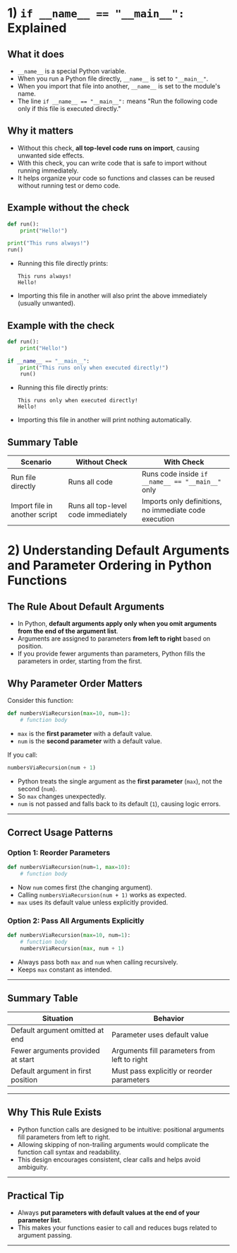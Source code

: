 # 1) `if __name__ == "__main__":` Explained

## What it does

- `__name__` is a special Python variable.
- When you run a Python file directly, `__name__` is set to `"__main__"`.
- When you import that file into another, `__name__` is set to the module's name.
- The line `if __name__ == "__main__":` means "Run the following code only if this file is executed directly."

## Why it matters

- Without this check, **all top-level code runs on import**, causing unwanted side effects.
- With this check, you can write code that is safe to import without running immediately.
- It helps organize your code so functions and classes can be reused without running test or demo code.

## Example without the check

```python
def run():
    print("Hello!")

print("This runs always!")
run()
```

- Running this file directly prints:
  ```
  This runs always!
  Hello!
  ```
- Importing this file in another will also print the above immediately (usually unwanted).

## Example with the check

```python
def run():
    print("Hello!")

if __name__ == "__main__":
    print("This runs only when executed directly!")
    run()
```

- Running this file directly prints:
  ```
  This runs only when executed directly!
  Hello!
  ```
- Importing this file in another will print nothing automatically.

## Summary Table

| Scenario                      | Without Check                        | With Check                                |
|-------------------------------|-------------------------------------|-------------------------------------------|
| Run file directly              | Runs all code                       | Runs code inside `if __name__ == "__main__"` only |
| Import file in another script  | Runs all top-level code immediately | Imports only definitions, no immediate code execution |



# 2) Understanding Default Arguments and Parameter Ordering in Python Functions

## The Rule About Default Arguments

- In Python, **default arguments apply only when you omit arguments from the end of the argument list**.
- Arguments are assigned to parameters **from left to right** based on position.
- If you provide fewer arguments than parameters, Python fills the parameters in order, starting from the first.

## Why Parameter Order Matters

Consider this function:

```python
def numbersViaRecursion(max=10, num=1):
    # function body
```

- `max` is the **first parameter** with a default value.
- `num` is the **second parameter** with a default value.

If you call:

```python
numbersViaRecursion(num + 1)
```

- Python treats the single argument as the **first parameter** (`max`), not the second (`num`).
- So `max` changes unexpectedly.
- `num` is not passed and falls back to its default (`1`), causing logic errors.

---

## Correct Usage Patterns

### Option 1: Reorder Parameters

```python
def numbersViaRecursion(num=1, max=10):
    # function body
```

- Now `num` comes first (the changing argument).
- Calling `numbersViaRecursion(num + 1)` works as expected.
- `max` uses its default value unless explicitly provided.

### Option 2: Pass All Arguments Explicitly

```python
def numbersViaRecursion(max=10, num=1):
    # function body
    numbersViaRecursion(max, num + 1)
```

- Always pass both `max` and `num` when calling recursively.
- Keeps `max` constant as intended.

---

## Summary Table

| Situation                           | Behavior                                            |
|-----------------------------------|----------------------------------------------------|
| Default argument omitted at end   | Parameter uses default value                        |
| Fewer arguments provided at start | Arguments fill parameters from left to right       |
| Default argument in first position| Must pass explicitly or reorder parameters          |

---

## Why This Rule Exists

- Python function calls are designed to be intuitive: positional arguments fill parameters from left to right.
- Allowing skipping of non-trailing arguments would complicate the function call syntax and readability.
- This design encourages consistent, clear calls and helps avoid ambiguity.

---

## Practical Tip

- Always **put parameters with default values at the end of your parameter list**.
- This makes your functions easier to call and reduces bugs related to argument passing.

---
